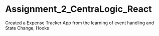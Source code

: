 # Assignment_2_CentraLogic_React
Created a Expense Tracker App from the learning of event handling and State Change, Hooks
